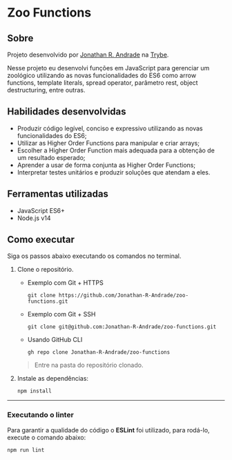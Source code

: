 # Zoo Functions

## Sobre

Projeto desenvolvido por [Jonathan R. Andrade](https://www.linkedin.com/in/jonathan-r-andrade/) na [Trybe](https://www.betrybe.com/).

Nesse projeto eu desenvolvi funções em JavaScript para gerenciar um zoológico utilizando as novas funcionalidades do ES6 como arrow functions, template literals, spread operator, parâmetro rest, object destructuring, entre outras.

## Habilidades desenvolvidas

* Produzir código legível, conciso e expressivo utilizando as novas funcionalidades do ES6;
* Utilizar as Higher Order Functions para manipular e criar arrays;
* Escolher a Higher Order Function mais adequada para a obtenção de um resultado esperado;
* Aprender a usar de forma conjunta as Higher Order Functions;
* Interpretar testes unitários e produzir soluções que atendam a eles.

## Ferramentas utilizadas

* JavaScript ES6+
* Node.js v14

## Como executar

Siga os passos abaixo executando os comandos no terminal.

1. Clone o repositório.

    * Exemplo com Git + HTTPS
      ```
      git clone https://github.com/Jonathan-R-Andrade/zoo-functions.git
      ```
    * Exemplo com Git + SSH
      ```
      git clone git@github.com:Jonathan-R-Andrade/zoo-functions.git
      ```
    * Usando GitHub CLI
      ```
      gh repo clone Jonathan-R-Andrade/zoo-functions
      ```

    > Entre na pasta do repositório clonado.

2. Instale as dependências:
    ```
    npm install
    ```

---

### Executando o linter

Para garantir a qualidade do código o **ESLint** foi utilizado, para rodá-lo, execute o comando abaixo:

```
npm run lint
```
